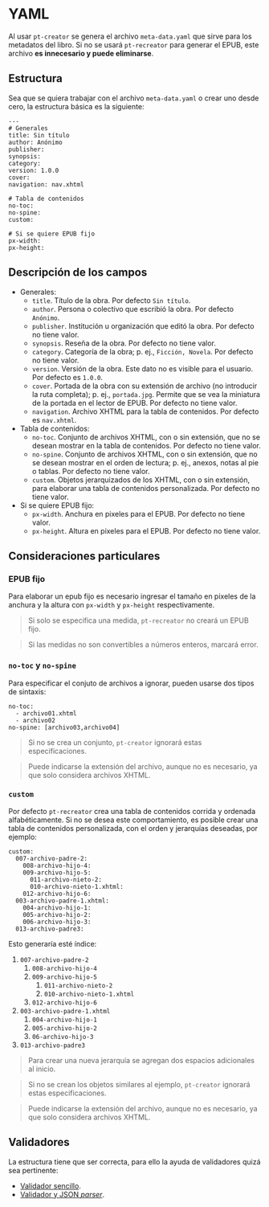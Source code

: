# YAML

Al usar `pt-creator` se genera el archivo `meta-data.yaml` que sirve para 
los metadatos del libro. Si no se usará `pt-recreator` para generar el EPUB, 
este archivo **es innecesario y puede eliminarse**.

## Estructura

Sea que se quiera trabajar con el archivo `meta-data.yaml` o crear
uno desde cero, la estructura básica es la siguiente:

```
---
# Generales
title: Sin título
author: Anónimo
publisher: 
synopsis: 
category: 
version: 1.0.0
cover: 
navigation: nav.xhtml

# Tabla de contenidos
no-toc: 
no-spine: 
custom: 

# Si se quiere EPUB fijo
px-width: 
px-height: 
```

## Descripción de los campos

* Generales:
	* `title`. Título de la obra. Por defecto `Sin título`.
	* `author`. Persona o colectivo que escribió la obra. Por defecto `Anónimo`.
	* `publisher`. Institución u organización que editó la obra. Por defecto no tiene valor.
	* `synopsis`. Reseña de la obra. Por defecto no tiene valor.
	* `category`. Categoría de la obra; p. ej., `Ficción, Novela`. Por defecto no tiene valor.
	* `version`. Versión de la obra. Este dato no es visible para el usuario. Por defecto es `1.0.0`.
	* `cover`. Portada de la obra con su extensión de archivo (no introducir la ruta completa); p. ej., `portada.jpg`. Permite que se vea la miniatura de la portada en el lector de EPUB. Por defecto no tiene valor.
	* `navigation`. Archivo XHTML para la tabla de contenidos. Por defecto es `nav.xhtml`.
* Tabla de contenidos:
	* `no-toc`. Conjunto de archivos XHTML, con o sin extensión, que no se desean mostrar en la tabla de contenidos. Por defecto no tiene valor.
	* `no-spine`. Conjunto de archivos XHTML, con o sin extensión, que no se desean mostrar en el orden de lectura; p. ej., anexos, notas al pie o tablas. Por defecto no tiene valor.
	* `custom`. Objetos jerarquizados de los XHTML, con o sin extensión, para elaborar una tabla de contenidos personalizada. Por defecto no tiene valor.
* Si se quiere EPUB fijo:
	* `px-width`. Anchura en pixeles para el EPUB. Por defecto no tiene valor.
	* `px-height`. Altura en pixeles para el EPUB. Por defecto no tiene valor.
	
## Consideraciones particulares

### EPUB fijo

Para elaborar un epub fijo es necesario ingresar el tamaño en pixeles
de la anchura y la altura con `px-width` y `px-height` respectivamente.
	
> Si solo se especifica una medida, `pt-recreator` no creará un EPUB fijo.

> Si las medidas no son convertibles a números enteros, marcará error.

### `no-toc` y `no-spine`

Para especificar el conjuto de archivos a ignorar, pueden usarse dos tipos
de sintaxis:

```
no-toc: 
  - archivo01.xhtml
  - archivo02
no-spine: [archivo03,archivo04]
```

> Si no se crea un conjunto, `pt-creator` ignorará estas especificaciones.

> Puede indicarse la extensión del archivo, aunque no es necesario, ya
que solo considera archivos XHTML.

### `custom`

Por defecto `pt-recreator` crea una tabla de contenidos corrida y ordenada
alfabéticamente. Si no se desea este comportamiento, es posible crear
una tabla de contenidos personalizada, con el orden y jerarquías deseadas,
por ejemplo:

```
custom:
  007-archivo-padre-2:
    008-archivo-hijo-4:
    009-archivo-hijo-5:
      011-archivo-nieto-2:
      010-archivo-nieto-1.xhtml:
    012-archivo-hijo-6:
  003-archivo-padre-1.xhtml:
    004-archivo-hijo-1:
    005-archivo-hijo-2:
    006-archivo-hijo-3:
  013-archivo-padre3:
```

Esto generaría esté índice:

1. `007-archivo-padre-2`
    1. `008-archivo-hijo-4`
    2. `009-archivo-hijo-5`
        1. `011-archivo-nieto-2`
        2. `010-archivo-nieto-1.xhtml`
    3. `012-archivo-hijo-6`
2. `003-archivo-padre-1.xhtml`
    1. `004-archivo-hijo-1`
    2. `005-archivo-hijo-2`
    3. `06-archivo-hijo-3`
3. `013-archivo-padre3`

> Para crear una nueva jerarquía se agregan dos espacios adicionales al
inicio.

> Si no se crean los objetos similares al ejemplo, `pt-creator` ignorará 
estas especificaciones.

> Puede indicarse la extensión del archivo, aunque no es necesario, ya
que solo considera archivos XHTML.

## Validadores

La estructura tiene que ser correcta, para ello la ayuda de validadores
quizá sea pertinente:

* [Validador sencillo](http://codebeautify.org/yaml-validator).
* [Validador y JSON *parser*](https://yaml-online-parser.appspot.com/).
